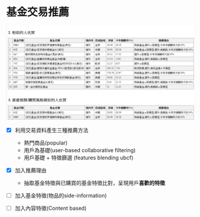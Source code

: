 基金交易推薦
======

![基金推薦](./demo2.png)

- [x] 利用交易資料產生三種推薦方法
    - 熱門商品(popular)
    - 用戶為基礎(user-based collaborative filtering)   
    - 用戶基礎 + 特徵篩選 (features blending ubcf)

- [x] 加入推薦理由
    - 抽取基金特徵與已購買的基金特徵比對，呈現用戶**喜歡的特徵**

- [ ] 加入基金特徵(物品的side-information)
- [ ] 加入內容特徵(Content based)
    

